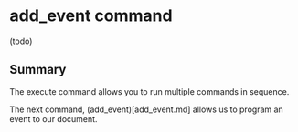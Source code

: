 # add_event command

(todo)


## Summary

The execute command allows you to run multiple commands in sequence.

The next command, (add\_event)[add_event.md] allows us to program an event to our document.